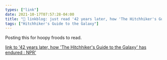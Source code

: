 ```yaml
---
types: ["link"]
date: 2021-10-17T07:57:28-04:00
title: "🔗 linkblog: just read '42 years later, how 'The Hitchhiker's Guide to the Galaxy' has endured : NPR'"
tags: ["Hitchhiker's Guide to the Galaxy"]
---
```

Posting this for hoopy froods to read.
 
[link to '42 years later, how 'The Hitchhiker's Guide to the Galaxy' has endured : NPR'](https://www.npr.org/2021/10/17/1046593657/its-been-42-years-since-the-hitchhikers-guide-answered-the-ultimate-question)
